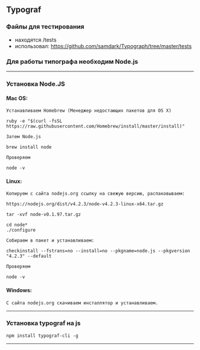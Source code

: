 ## Typograf

### Файлы для тестирования

+ находятся /tests
+ использовал:  https://github.com/samdark/Typograph/tree/master/tests


### Для работы типографа необходим Node.js

---

### Установка Node.JS 


#### Mac OS:

```
Устанавливаем Homebrew (Менеджер недостающих пакетов для OS X)

ruby -e "$(curl -fsSL https://raw.githubusercontent.com/Homebrew/install/master/install)"

Затем Node.js

brew install node

Проверяем

node -v

```

#### Linux:

```
Копируем с сайта nodejs.org ссылку на свежую версию, распаковываем:

https://nodejs.org/dist/v4.2.3/node-v4.2.3-linux-x64.tar.gz

tar -xvf node-v0.1.97.tar.gz

cd node*
./configure

Собираем в пакет и устанавливаем:

checkinstall --fstrans=no --install=no --pkgname=node.js --pkgversion "4.2.3" --default

Проверяем

node -v

```

#### Windows:

```
С сайта nodejs.org скачиваем инсталлятор и устанавливаем.

```
---

### Установка typograf на js

```
npm install typograf-cli -g

```
---










